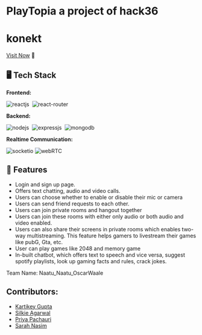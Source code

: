 # PlayTopia a project of hack36

# konekt 
[Visit Now](https:) 🚀

## 🖥️ Tech Stack
**Frontend:**

![reactjs](https://img.shields.io/badge/React-20232A?style=for-the-badge&logo=react&logoColor=61DAFB)&nbsp;
![react-router](https://img.shields.io/badge/React_Router-CA4245?style=for-the-badge&logo=react-router&logoColor=white)&nbsp;

**Backend:**

![nodejs](https://img.shields.io/badge/Node.js-43853D?style=for-the-badge&logo=node.js&logoColor=white)&nbsp;
![expressjs](https://img.shields.io/badge/Express.js-000000?style=for-the-badge&logo=express&logoColor=white)&nbsp;
![mongodb](https://img.shields.io/badge/MongoDB-4EA94B?style=for-the-badge&logo=mongodb&logoColor=white)&nbsp;

**Realtime Communication:**

![socketio](https://img.shields.io/badge/Socket.io-010101?&style=for-the-badge&logo=Socket.io&logoColor=white)
![webRTC](https://img.shields.io/badge/WEBRTC-010101?&style=for-the-badge&logo=Socket.io&logoColor=white)

## 🚀 Features
- Login and sign up page. 
- Offers text chatting, audio and video calls.
- Users can choose whether to enable or disable their mic or camera
- Users can send friend requests to each other.
- Users can join private rooms and hangout together
- Users can join these rooms with either only audio or both audio and video enabled.
- Users can also share their screens in private rooms which enables two-way multistreaming. This feature helps gamers to livestream their games like pubG, Gta, etc.
- User can play games like 2048 and memory game
- In-built chatbot, which offers text to speech and vice versa, suggest spotify playlists, look up gaming facts and rules, crack jokes.
 
Team Name: Naatu_Naatu_OscarWaale

## Contributors: 

* [Kartikey Gupta](https://github.com/kartikey2991) 
* [Silkie Agarwal](https://github.com/silkie261001) 
* [Priya Pachauri](https://github.com/priyapac261) 
* [Sarah Nasim](https://github.com/SarahN18) 



